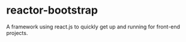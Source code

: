 # reactor-bootstrap
A framework using react.js to quickly get up and running for front-end projects.
